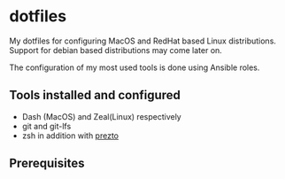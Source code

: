 # dotfiles

My dotfiles for configuring MacOS and RedHat based Linux distributions.
Support for debian based distributions may come later on.

The configuration of my most used tools is done using Ansible roles. 

## Tools installed and configured

* Dash (MacOS) and Zeal(Linux) respectively
* git and git-lfs
* zsh in addition with [prezto](https://github.com/sorin-ionescu/prezto)
 
## Prerequisites

 
